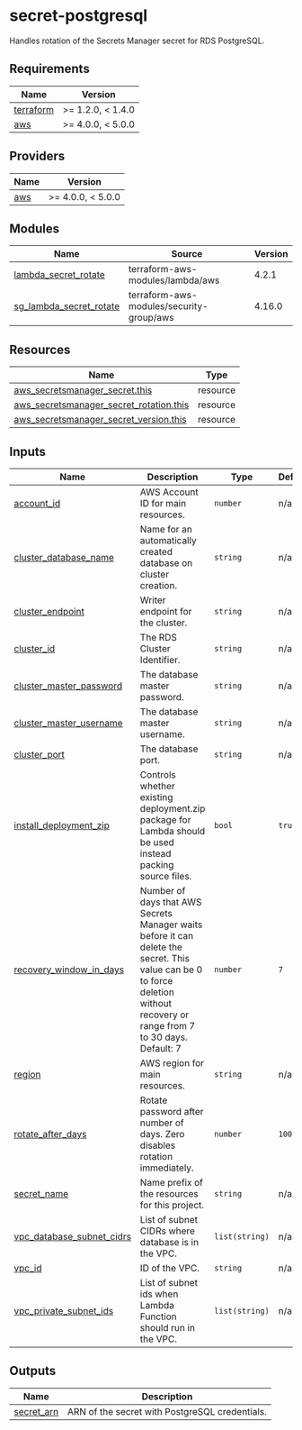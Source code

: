 # secret-postgresql

Handles rotation of the Secrets Manager secret for RDS PostgreSQL.

<!-- BEGIN_TF_DOCS -->

## Requirements

| Name                                                                     | Version           |
| ------------------------------------------------------------------------ | ----------------- |
| <a name="requirement_terraform"></a> [terraform](#requirement_terraform) | >= 1.2.0, < 1.4.0 |
| <a name="requirement_aws"></a> [aws](#requirement_aws)                   | >= 4.0.0, < 5.0.0 |

## Providers

| Name                                             | Version           |
| ------------------------------------------------ | ----------------- |
| <a name="provider_aws"></a> [aws](#provider_aws) | >= 4.0.0, < 5.0.0 |

## Modules

| Name                                                                                                     | Source                                   | Version |
| -------------------------------------------------------------------------------------------------------- | ---------------------------------------- | ------- |
| <a name="module_lambda_secret_rotate"></a> [lambda_secret_rotate](#module_lambda_secret_rotate)          | terraform-aws-modules/lambda/aws         | 4.2.1   |
| <a name="module_sg_lambda_secret_rotate"></a> [sg_lambda_secret_rotate](#module_sg_lambda_secret_rotate) | terraform-aws-modules/security-group/aws | 4.16.0  |

## Resources

| Name                                                                                                                                                  | Type     |
| ----------------------------------------------------------------------------------------------------------------------------------------------------- | -------- |
| [aws_secretsmanager_secret.this](https://registry.terraform.io/providers/hashicorp/aws/latest/docs/resources/secretsmanager_secret)                   | resource |
| [aws_secretsmanager_secret_rotation.this](https://registry.terraform.io/providers/hashicorp/aws/latest/docs/resources/secretsmanager_secret_rotation) | resource |
| [aws_secretsmanager_secret_version.this](https://registry.terraform.io/providers/hashicorp/aws/latest/docs/resources/secretsmanager_secret_version)   | resource |

## Inputs

| Name                                                                                                         | Description                                                                                                                                                                  | Type           | Default | Required |
| ------------------------------------------------------------------------------------------------------------ | ---------------------------------------------------------------------------------------------------------------------------------------------------------------------------- | -------------- | ------- | :------: |
| <a name="input_account_id"></a> [account_id](#input_account_id)                                              | AWS Account ID for main resources.                                                                                                                                           | `number`       | n/a     |   yes    |
| <a name="input_cluster_database_name"></a> [cluster_database_name](#input_cluster_database_name)             | Name for an automatically created database on cluster creation.                                                                                                              | `string`       | n/a     |   yes    |
| <a name="input_cluster_endpoint"></a> [cluster_endpoint](#input_cluster_endpoint)                            | Writer endpoint for the cluster.                                                                                                                                             | `string`       | n/a     |   yes    |
| <a name="input_cluster_id"></a> [cluster_id](#input_cluster_id)                                              | The RDS Cluster Identifier.                                                                                                                                                  | `string`       | n/a     |   yes    |
| <a name="input_cluster_master_password"></a> [cluster_master_password](#input_cluster_master_password)       | The database master password.                                                                                                                                                | `string`       | n/a     |   yes    |
| <a name="input_cluster_master_username"></a> [cluster_master_username](#input_cluster_master_username)       | The database master username.                                                                                                                                                | `string`       | n/a     |   yes    |
| <a name="input_cluster_port"></a> [cluster_port](#input_cluster_port)                                        | The database port.                                                                                                                                                           | `string`       | n/a     |   yes    |
| <a name="input_install_deployment_zip"></a> [install_deployment_zip](#input_install_deployment_zip)          | Controls whether existing deployment.zip package for Lambda should be used instead packing source files.                                                                     | `bool`         | `true`  |    no    |
| <a name="input_recovery_window_in_days"></a> [recovery_window_in_days](#input_recovery_window_in_days)       | Number of days that AWS Secrets Manager waits before it can delete the secret. This value can be 0 to force deletion without recovery or range from 7 to 30 days. Default: 7 | `number`       | `7`     |    no    |
| <a name="input_region"></a> [region](#input_region)                                                          | AWS region for main resources.                                                                                                                                               | `string`       | n/a     |   yes    |
| <a name="input_rotate_after_days"></a> [rotate_after_days](#input_rotate_after_days)                         | Rotate password after number of days. Zero disables rotation immediately.                                                                                                    | `number`       | `1000`  |    no    |
| <a name="input_secret_name"></a> [secret_name](#input_secret_name)                                           | Name prefix of the resources for this project.                                                                                                                               | `string`       | n/a     |   yes    |
| <a name="input_vpc_database_subnet_cidrs"></a> [vpc_database_subnet_cidrs](#input_vpc_database_subnet_cidrs) | List of subnet CIDRs where database is in the VPC.                                                                                                                           | `list(string)` | n/a     |   yes    |
| <a name="input_vpc_id"></a> [vpc_id](#input_vpc_id)                                                          | ID of the VPC.                                                                                                                                                               | `string`       | n/a     |   yes    |
| <a name="input_vpc_private_subnet_ids"></a> [vpc_private_subnet_ids](#input_vpc_private_subnet_ids)          | List of subnet ids when Lambda Function should run in the VPC.                                                                                                               | `list(string)` | n/a     |   yes    |

## Outputs

| Name                                                              | Description                                    |
| ----------------------------------------------------------------- | ---------------------------------------------- |
| <a name="output_secret_arn"></a> [secret_arn](#output_secret_arn) | ARN of the secret with PostgreSQL credentials. |

<!-- END_TF_DOCS -->
